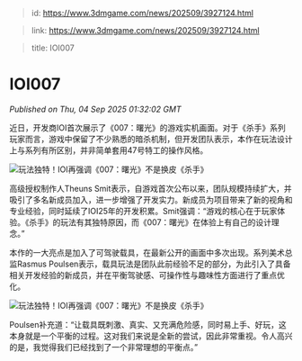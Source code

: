 > id: https://www.3dmgame.com/news/202509/3927124.html

> link: https://www.3dmgame.com/news/202509/3927124.html

> title: IOI007

# IOI007
_Published on Thu, 04 Sep 2025 01:32:02 GMT_

近日，开发商IOI首次展示了《007：曙光》的游戏实机画面。对于《杀手》系列玩家而言，游戏中保留了不少熟悉的暗杀机制，但开发团队表示，本作在玩法设计上与系列有所区别，并非简单套用47号特工的操作风格。

![玩法独特！IOI再强调《007：曙光》不是换皮《杀手》](https://img.3dmgame.com/uploads/images/news/20250904/1756949542_571340.webp)

高级授权制作人Theuns Smit表示，自游戏首次公布以来，团队规模持续扩大，并吸引了多名新成员加入，进一步增强了开发实力。新成员为项目带来了新的视角和专业经验，同时延续了IOI25年的开发积累。Smit强调：“游戏的核心在于玩家体验。《杀手》的玩法有其独特原因，而《007：曙光》在体验上有自己的设计理念。”

本作的一大亮点是加入了可驾驶载具，在最新公开的画面中多次出现。系列美术总监Rasmus Poulsen表示，载具玩法是团队此前经验不足的部分，为此引入了具备相关开发经验的新成员，并在平衡驾驶感、可操作性与趣味性方面进行了重点优化。

![玩法独特！IOI再强调《007：曙光》不是换皮《杀手》](https://img.3dmgame.com/uploads/images/news/20250904/1756949549_737312.webp)

Poulsen补充道：“让载具既刺激、真实、又充满危险感，同时易上手、好玩，这本身就是一个平衡的过程。这对我们来说是全新的尝试，因此非常重视。令人高兴的是，我觉得我们已经找到了一个非常理想的平衡点。”
